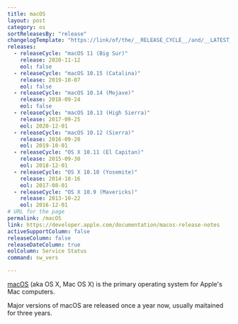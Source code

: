```yaml
---
title: macOS
layout: post
category: os
sortReleasesBy: "release"
changelogTemplate: "https://link/of/the/__RELEASE_CYCLE__/and/__LATEST__/version"
releases:
  - releaseCycle: "macOS 11 (Big Sur)"
    release: 2020-11-12
    eol: false
  - releaseCycle: "macOS 10.15 (Catalina)"
    release: 2019-10-07
    eol: false
  - releaseCycle: "macOS 10.14 (Mojave)"
    release: 2018-09-24
    eol: false
  - releaseCycle: "macOS 10.13 (High Sierra)"
    release: 2017-09-25
    eol: 2020-12-01
  - releaseCycle: "macOS 10.12 (Sierra)"
    release: 2016-09-20
    eol: 2019-10-01
  - releaseCycle: "OS X 10.11 (El Capitan)"
    release: 2015-09-30
    eol: 2018-12-01
  - releaseCycle: "OS X 10.10 (Yosemite)"
    release: 2014-10-16
    eol: 2017-08-01
  - releaseCycle: "OS X 10.9 (Mavericks)"
    release: 2013-10-22
    eol: 2016-12-01
# URL for the page
permalink: /macOS
link: https://developer.apple.com/documentation/macos-release-notes
activeSupportColumn: false
releaseColumn: false
releaseDateColumn: true
eolColumn: Service Status
command: sw_vers

---
```

[macOS](https://en.wikipedia.org/wiki/MacOS) (aka OS X, Mac OS X) is the primary operating system for Apple's Mac computers.

Major versions of macOS are released once a year now, usually maitained for three years.